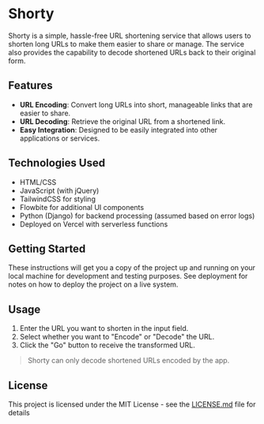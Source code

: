 
# Shorty

Shorty is a simple, hassle-free URL shortening service that allows users to shorten long URLs to make them easier to share or manage. The service also provides the capability to decode shortened URLs back to their original form.

## Features

- **URL Encoding**: Convert long URLs into short, manageable links that are easier to share.
- **URL Decoding**: Retrieve the original URL from a shortened link.
- **Easy Integration**: Designed to be easily integrated into other applications or services.

## Technologies Used

- HTML/CSS
- JavaScript (with jQuery)
- TailwindCSS for styling
- Flowbite for additional UI components
- Python (Django) for backend processing (assumed based on error logs)
- Deployed on Vercel with serverless functions

## Getting Started

These instructions will get you a copy of the project up and running on your local machine for development and testing purposes. See deployment for notes on how to deploy the project on a live system.


## Usage

1. Enter the URL you want to shorten in the input field.
2. Select whether you want to "Encode" or "Decode" the URL.
3. Click the "Go" button to receive the transformed URL.

> Shorty can only decode shortened URLs encoded by the app.



## License

This project is licensed under the MIT License - see the [LICENSE.md](LICENSE.md) file for details


